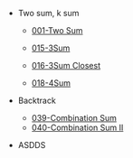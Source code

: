 * Two sum, k sum

  * [001-Two Sum](/leetcode/array/001-two-sum.md)

  * [015-3Sum](/leetcode/array/015-3sum.md)

  * [016-3Sum Closest  ](/leetcode/array/016-3sum-closest.md)

  * [018-4Sum](/leetcode/array/018-4sum.md)

* Backtrack

  * [039-Combination Sum](/leetcode/array/039-combination-sum.md)
  * [040-Combination Sum II](/leetcode/array/040-combination-sum-ii.md)

* ASDDS



